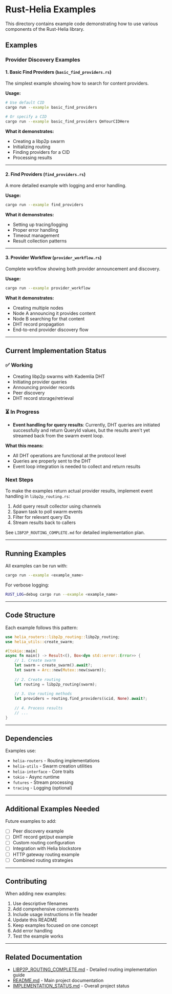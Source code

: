 # Rust-Helia Examples

This directory contains example code demonstrating how to use various components of the Rust-Helia library.

## Examples

### Provider Discovery Examples

#### 1. Basic Find Providers (`basic_find_providers.rs`)

The simplest example showing how to search for content providers.

**Usage:**
```bash
# Use default CID
cargo run --example basic_find_providers

# Or specify a CID
cargo run --example basic_find_providers QmYourCIDHere
```

**What it demonstrates:**
- Creating a libp2p swarm
- Initializing routing
- Finding providers for a CID
- Processing results

---

#### 2. Find Providers (`find_providers.rs`)

A more detailed example with logging and error handling.

**Usage:**
```bash
cargo run --example find_providers
```

**What it demonstrates:**
- Setting up tracing/logging
- Proper error handling
- Timeout management
- Result collection patterns

---

#### 3. Provider Workflow (`provider_workflow.rs`)

Complete workflow showing both provider announcement and discovery.

**Usage:**
```bash
cargo run --example provider_workflow
```

**What it demonstrates:**
- Creating multiple nodes
- Node A announcing it provides content
- Node B searching for that content
- DHT record propagation
- End-to-end provider discovery flow

---

## Current Implementation Status

### ✅ Working

- Creating libp2p swarms with Kademlia DHT
- Initiating provider queries
- Announcing provider records
- Peer discovery
- DHT record storage/retrieval

### ⏳ In Progress

- **Event handling for query results**: Currently, DHT queries are initiated successfully and return QueryId values, but the results aren't yet streamed back from the swarm event loop.

**What this means:**
- All DHT operations are functional at the protocol level
- Queries are properly sent to the DHT
- Event loop integration is needed to collect and return results

### Next Steps

To make the examples return actual provider results, implement event handling in `libp2p_routing.rs`:

1. Add query result collector using channels
2. Spawn task to poll swarm events
3. Filter for relevant query IDs
4. Stream results back to callers

See `LIBP2P_ROUTING_COMPLETE.md` for detailed implementation plan.

---

## Running Examples

All examples can be run with:

```bash
cargo run --example <example_name>
```

For verbose logging:

```bash
RUST_LOG=debug cargo run --example <example_name>
```

---

## Code Structure

Each example follows this pattern:

```rust
use helia_routers::libp2p_routing::libp2p_routing;
use helia_utils::create_swarm;

#[tokio::main]
async fn main() -> Result<(), Box<dyn std::error::Error>> {
    // 1. Create swarm
    let swarm = create_swarm().await?;
    let swarm = Arc::new(Mutex::new(swarm));
    
    // 2. Create routing
    let routing = libp2p_routing(swarm);
    
    // 3. Use routing methods
    let providers = routing.find_providers(&cid, None).await?;
    
    // 4. Process results
    // ...
}
```

---

## Dependencies

Examples use:
- `helia-routers` - Routing implementations
- `helia-utils` - Swarm creation utilities
- `helia-interface` - Core traits
- `tokio` - Async runtime
- `futures` - Stream processing
- `tracing` - Logging (optional)

---

## Additional Examples Needed

Future examples to add:
- [ ] Peer discovery example
- [ ] DHT record get/put example
- [ ] Custom routing configuration
- [ ] Integration with Helia blockstore
- [ ] HTTP gateway routing example
- [ ] Combined routing strategies

---

## Contributing

When adding new examples:

1. Use descriptive filenames
2. Add comprehensive comments
3. Include usage instructions in file header
4. Update this README
5. Keep examples focused on one concept
6. Add error handling
7. Test the example works

---

## Related Documentation

- [LIBP2P_ROUTING_COMPLETE.md](../LIBP2P_ROUTING_COMPLETE.md) - Detailed routing implementation guide
- [README.md](../README.md) - Main project documentation
- [IMPLEMENTATION_STATUS.md](../IMPLEMENTATION_STATUS.md) - Overall project status
